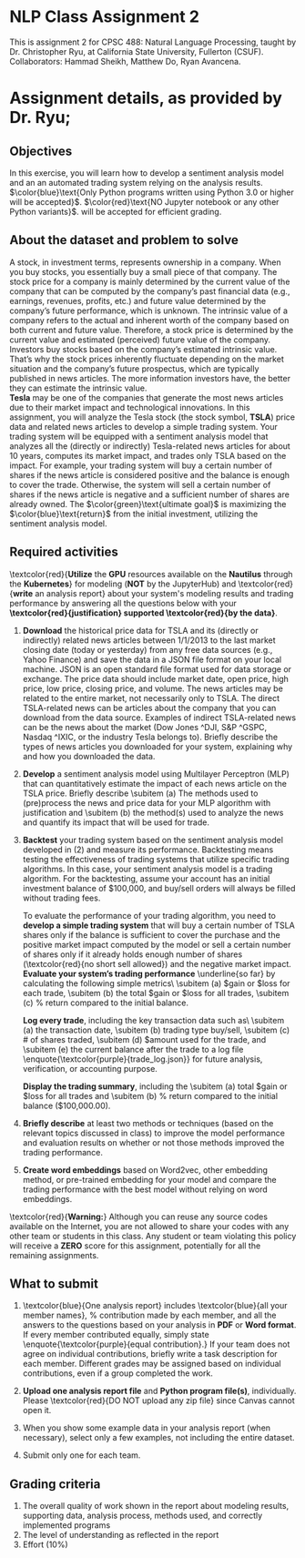# NLP Class Assignment 2
This is assignment 2 for CPSC 488: Natural Language Processing, taught by Dr. Christopher Ryu, at California State University, Fullerton (CSUF).  
  Collaborators: Hammad Sheikh, Matthew Do, Ryan Avancena.  

# Assignment details, as provided by Dr. Ryu;

## Objectives
In this exercise, you will learn how to develop a sentiment analysis model and an an automated trading system relying on the analysis results.
$\color{blue}\text{Only Python programs written using Python 3.0 or higher will be accepted}$. $\color{red}\text{NO Jupyter notebook or any other Python variants}$. will be accepted for efficient grading.


## About the dataset and problem to solve
A stock, in investment terms, represents ownership in a company. When you buy stocks, you essentially buy a small piece of that company. The stock price for a company is mainly determined by the current value of the company that can be computed by the company’s past financial data (e.g., earnings, revenues, profits, etc.) and future value determined by the company’s future performance, which is unknown. The intrinsic value of a company refers to the actual and inherent worth of the company based on both current and future value. Therefore, a stock price is determined by the current value and estimated (perceived) future value of the company. Investors buy stocks based on the company’s estimated intrinsic value. That’s why the stock prices inherently fluctuate depending on the market situation and the company’s future prospectus, which are typically published in news articles. The more information investors have, the better they can estimate the intrinsic value.  
**Tesla** may be one of the companies that generate the most news articles due to their market impact and technological innovations. In this assignment, you will analyze the Tesla stock (the stock symbol, **TSLA**) price data and related news articles to develop a simple trading system. Your trading system will be equipped with a sentiment analysis model that analyzes all the (directly or indirectly) Tesla-related news articles for about 10 years, computes its market impact, and trades only TSLA based on the impact. For example, your trading system will buy a certain number of shares if the news article is considered positive and the balance is enough to cover the trade. Otherwise, the system will sell a certain number of shares if the news article is negative and a sufficient number of shares are already owned. The $\color{green}\text{ultimate goal}$ is maximizing the $\color{blue}\text{return}$ from the initial investment, utilizing the sentiment analysis model.

## Required activities
\textcolor{red}{**Utilize** the **GPU** resources available on the **Nautilus** through the **Kubernetes**} for modeling (**NOT** by the JupyterHub) and \textcolor{red}{**write** an analysis report} about your system's modeling results and trading performance by answering all the questions below with your **\textcolor{red}{justification} supported \textcolor{red}{by the data}**.

1. **Download** the historical price data for TSLA and its (directly or indirectly) related news articles between 1/1/2013 to the last market closing date (today or yesterday) from any free data sources (e.g., Yahoo Finance) and save the data in a JSON file format on your local machine. JSON is an open standard file format used for data storage or exchange. The price data should include market date, open price, high price, low price, closing price, and volume. The news articles may be related to the entire market, not necessarily only to TSLA. The direct TSLA-related news can be articles about the company that you can download from the data source. Examples of indirect TSLA-related news can be the news about the market (Dow Jones \^DJI, S\&P \^GSPC, Nasdaq \^IXIC, or the industry Tesla belongs to). Briefly describe the types of news articles you downloaded for your system, explaining why and how you downloaded the data.

2. **Develop** a sentiment analysis model using Multilayer Perceptron (MLP) that can quantitatively estimate the impact of each news article on the TSLA price. Briefly describe
		\subitem (a) The methods used to (pre)process the news and price data for your MLP algorithm with justification and
		\subitem (b) the method(s) used to analyze the news and quantify its impact that will be used for trade.

3. **Backtest** your trading system based on the sentiment analysis model developed in (2) and measure its performance. Backtesting means testing the effectiveness of trading systems that utilize specific trading algorithms. In this case, your sentiment analysis model is a trading algorithm. For the backtesting, assume your account has an initial investment balance of \$100,000, and buy/sell orders will always be filled without trading fees.

	To evaluate the performance of your trading algorithm, you need to **develop a simple trading system** that will buy a certain number of TSLA shares only if the balance is sufficient to cover the purchase and the positive market impact computed by the model or sell a certain number of shares only if it already holds enough number of shares (\textcolor{red}{no short sell allowed}) and the negative market impact.
	**Evaluate your system’s trading performance** \underline{so far} by calculating the following simple metrics\\
		\subitem (a) \$gain or \$loss for each trade,
		\subitem (b) the total $gain or $loss for all trades,
		\subitem (c) \% return compared to the initial balance.

	**Log every trade**, including the key transaction data such as\\
		\subitem (a) the transaction date,
		\subitem (b) trading type buy/sell,
		\subitem (c) \# of shares traded,
		\subitem (d) \$amount used for the trade, and
		\subitem (e) the current balance after the trade to a log file \enquote{\textcolor{purple}{trade\_log.json}} for future analysis, verification, or accounting purpose.

	**Display the trading summary**, including the
		\subitem (a) total \$gain or \$loss for all trades and
		\subitem (b) \% return compared to the initial balance (\$100,000.00).

4. **Briefly describe** at least two methods or techniques (based on the relevant topics discussed in class) to improve the model performance and evaluation results on whether or not those methods improved the trading performance.

5. **Create word embeddings** based on Word2vec, other embedding method, or pre-trained embedding for your model and compare the trading performance with the best model without relying on word embeddings.

\textcolor{red}{**Warning:**} Although you can reuse any source codes available on the Internet, you are not allowed to share your codes with any other team or students in this class. Any student or team violating this policy will receive a **ZERO** score for this assignment, potentially for all the remaining assignments.

## What to submit
1.  \textcolor{blue}{One analysis report} includes \textcolor{blue}{all your member names}, \% contribution made by each member, and all the answers to the questions based on your analysis in **PDF** or **Word format**. If every member contributed equally, simply state \enquote{\textcolor{purple}{equal contribution}.} If your team does not agree on individual contributions, briefly write a task description for each member. Different grades may be assigned based on individual contributions, even if a group completed the work.

2. **Upload one analysis report file** and **Python program file(s)**, individually. Please \textcolor{red}{DO NOT upload any zip file} since Canvas cannot open it.

3. When you show some example data in your analysis report (when necessary), select only a few examples, not including the entire dataset.

4. Submit only one for each team.

## Grading criteria
1. The overall quality of work shown in the report about modeling results, supporting data, analysis process, methods used, and correctly implemented programs
2. The level of understanding as reflected in the report
3. Effort (10\%)
